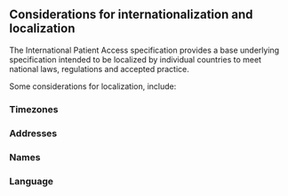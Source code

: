 ## Considerations for internationalization and localization

The International Patient Access specification provides a base underlying specification intended to be localized by individual countries to meet national laws, regulations and accepted practice.

Some considerations for localization, include:

### Timezones

### Addresses

### Names

### Language

